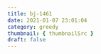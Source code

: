 ```yaml
---
title: bj-1461
date: 2021-01-07 23:01:04
category: greedy
thumbnail: { thumbnailSrc }
draft: false
---
```


